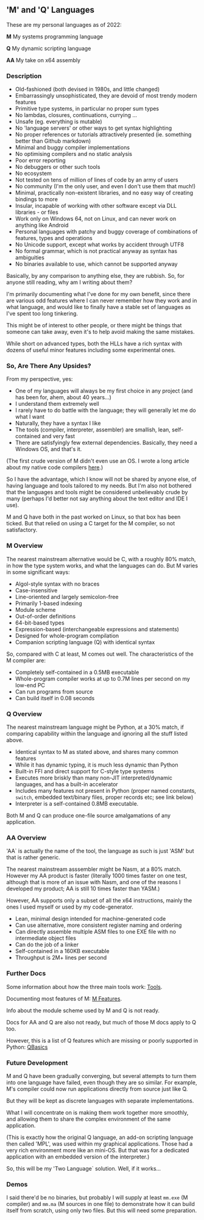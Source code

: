 ## 'M' and 'Q' Languages

These are my personal languages as of 2022:

**M** My systems programming language

**Q** My dynamic scripting language

**AA** My take on x64 assembly

### Description

* Old-fashioned (both devised in 1980s, and little changed)
* Embarrassingly unsophisticated, they are devoid of most trendy modern features
* Primitive type systems, in particular no proper sum types
* No lambdas, closures, continuations, currying ...
* Unsafe (eg. everything is mutable)
* No 'language servers' or other ways to get syntax highlighting
* No proper references or tutorials attractively presented (ie. something better than Github markdown)
* Minimal and buggy compiler implementations
* No optimising compilers and no static analysis
* Poor error reporting
* No debuggers or other such tools
* No ecosystem
* Not tested on tens of million of lines of code by an army of users
* No community (I'm the only user, and even I don't use them that much!)
* Minimal, practically non-existent libraries, and no easy way of creating bindings to more
* Insular, incapable of working with other software except via DLL libraries - or files
* Work only on Windows 64, not on Linux, and can never work on anything like Android
* Personal languages with patchy and buggy coverage of combinations of features, types and operations
* No Unicode support, except what works by accident through UTF8
* No formal grammar, which is not practical anyway as syntax has ambiguities
* No binaries available to use, which cannot be supported anyway

Basically, by any comparison to anything else, they are rubbish. So, for anyone still reading, why am I writing about them?

I'm primarily documenting what I've done for my own benefit, since there are various odd features where I can never remember how they work and in what language, and would like to finally have a stable set of languages as I've spent too long tinkering.

This might be of interest to other people, or there might be things that someone can take away, even it's to help avoid making the same mistakes.

While short on advanced types, both the HLLs have a rich syntax with dozens of useful minor features including some experimental ones.

### So, Are There Any Upsides?

From my perspective, yes:

* One of my languages will always be my first choice in any project (and has been for, ahem, about 40 years...)
* I understand them extremely well
* I rarely have to do battle with the language; they will generally let me do what I want
* Naturally, they have a syntax I like
* The tools (compiler, interpreter, assembler) are smallish, lean, self-contained and very fast
* There are satisfyingly few external dependencies. Basically, they need a Windows OS, and that's it.

(The first crude version of M didn't even use an OS. I wrote a long article about my native code compilers [here](../mycompilers.md).)

So I have the advantage, which I know will not be shared by anyone else, of having language and tools tailored to my needs. But I'm also not bothered that the languages and tools might be considered unbelievably crude by many (perhaps I'd better not say anything about the text editor and IDE I use).

M and Q have both in the past worked on Linux, so that box has been ticked. But that relied on using a C target for the M compiler, so not satisfactory.

### M Overview

The nearest mainstream alternative would be C, with a roughly 80% match, in how the type system works, and what the languages can do. But M varies in some significant ways:

* Algol-style syntax with no braces
* Case-insensitive
* Line-oriented and largely semicolon-free
* Primarily 1-based indexing
* Module scheme
* Out-of-order definitions
* 64-bit-based types
* Expression-based (interchangeable expressions and statements)
* Designed for whole-program compilation
* Companion scripting language (Q) with identical syntax

So, compared with C at least, M comes out well. The characteristics of the M compiler are:

* Completely self-contained in a 0.5MB executable
* Whole-program compiler works at up to 0.7M lines per second on my low-end PC
* Can run programs from source
* Can build itself in 0.08 seconds

### Q Overview

The nearest mainstream language might be Python, at a 30% match, if comparing capability within the language and ignoring all the stuff listed above.

* Identical syntax to M as stated above, and shares many common features
* While it has dynamic typing, it is much less dynamic than Python
* Built-in FFI and direct support for C-style type systems
* Executes more briskly than many non-JIT interpreted/dynamic languages, and has a built-in accelerator
* Includes many features not present in Python (proper named constants, `switch`, embedded text/binary files, proper records etc; see link below)
* Interpreter is a self-contained 0.8MB executable.

Both M and Q can produce one-file source amalgamations of any application.

### AA Overview

'AA` is actually the name of the tool, the language as such is just 'ASM' but that is rather generic.

The nearest mainstream asssembler might be Nasm, at a 80% match. However my AA product is faster (literally 1000 times faster on one test, although that is more of an issue with Nasm, and one of the reasons I developed my product; AA is still 10 times faster than YASM.)

However, AA supports only a subset of all the x64 instructions, mainly the ones I used myself or used by my code-generator.

* Lean, minimal design intended for machine-generated code
* Can use alternative, more consistent register naming and ordering
* Can directly assemble multiple ASM files to one EXE file with no intermediate object files
* Can do the job of a linker
* Self-contained in a 160KB executable
* Throughput is 2M+ lines per second

### Further Docs

Some information about how the three main tools work: [Tools](Tools.md).

Documenting most features of M: [M Features](Mfeatures.md).

Info about the module scheme used by M and Q is not ready.

Docs for AA and Q are also not ready, but much of those M docs apply to Q too.

However, this is a list of Q features which are missing or poorly supported in Python: [QBasics](../QLang/QBasics.md)

### Future Development

M and Q have been gradually converging, but several attempts to turn them into one language have failed, even though they are so similar. For example, M's compiler could now run applications directly from source just like Q.

But they will be kept as discrete languages with separate implementations.

What I will concentrate on is making them work together more smoothly, and allowing them to share the complex environment of the same application.

(This is exactly how the original Q language, an add-on scripting language then called 'MPL', was used within my graphical applications. Those had a very rich environment more like an mini-OS. But that was for a dedicated application with an embedded version of the interpreter.)

So, this will be my 'Two Language` solution. Well, if it works...

### Demos

I said there'd be no binaries, but probably I will supply at least `mm.exe` (M compiler) and `mm.ma` (M sources in one file) to demonstrate how it can build itself from scratch, using only two files. But this will need some preparation.
